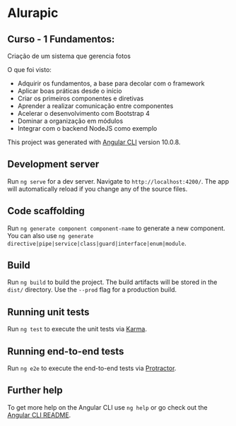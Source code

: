 # Alurapic
## Curso - 1 Fundamentos:
Criação de um sistema que gerencia fotos

O que foi visto:
- Adquirir os fundamentos, a base para decolar com o framework
- Aplicar boas práticas desde o início
- Criar os primeiros componentes e diretivas
- Aprender a realizar comunicação entre componentes
- Acelerar o desenvolvimento com Bootstrap 4
- Dominar a organização em módulos
- Integrar com o backend NodeJS como exemplo

This project was generated with [Angular CLI](https://github.com/angular/angular-cli) version 10.0.8.

## Development server

Run `ng serve` for a dev server. Navigate to `http://localhost:4200/`. The app will automatically reload if you change any of the source files.

## Code scaffolding

Run `ng generate component component-name` to generate a new component. You can also use `ng generate directive|pipe|service|class|guard|interface|enum|module`.

## Build

Run `ng build` to build the project. The build artifacts will be stored in the `dist/` directory. Use the `--prod` flag for a production build.

## Running unit tests

Run `ng test` to execute the unit tests via [Karma](https://karma-runner.github.io).

## Running end-to-end tests

Run `ng e2e` to execute the end-to-end tests via [Protractor](http://www.protractortest.org/).

## Further help

To get more help on the Angular CLI use `ng help` or go check out the [Angular CLI README](https://github.com/angular/angular-cli/blob/master/README.md).
